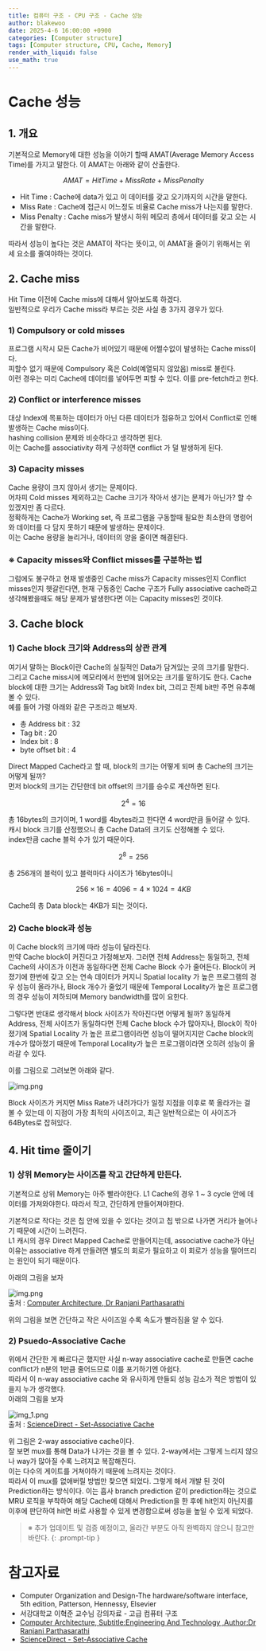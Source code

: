 ```yaml
---
title: 컴퓨터 구조 - CPU 구조 - Cache 성능
author: blakewoo
date: 2025-4-6 16:00:00 +0900
categories: [Computer structure]
tags: [Computer structure, CPU, Cache, Memory] 
render_with_liquid: false
use_math: true
---
```


# Cache 성능
## 1. 개요
기본적으로 Memory에 대한 성능을 이야기 할때 AMAT(Average Memory Access Time)를 가지고 말한다.
이 AMAT는 아래와 같이 산출한다.

$$ AMAT = Hit Time + Miss Rate + Miss Penalty $$

- Hit Time : Cache에 data가 있고 이 데이터를 갖고 오기까지의 시간을 말한다.
- Miss Rate : Cache에 접근시 어느정도 비율로 Cache miss가 나는지를 말한다. 
- Miss Penalty : Cache miss가 발생시 하위 메모리 층에서 데이터를 갖고 오는 시간을 말한다.

따라서 성능이 높다는 것은 AMAT이 작다는 뜻이고, 이 AMAT을 줄이기 위해서는 위 세 요소를 줄여야하는 것이다.

## 2. Cache miss
Hit Time 이전에 Cache miss에 대해서 알아보도록 하겠다.    
일반적으로 우리가 Cache miss라 부르는 것은 사실 총 3가지 경우가 있다.

### 1) Compulsory or cold misses
프로그램 시작시 모든 Cache가 비어있기 때문에 어쩔수없이 발생하는 Cache miss이다.   
피할수 없기 때문에 Compulsory 혹은 Cold(예열되지 않았음) miss로 불린다.   
이런 경우는 미리 Cache에 데이터를 넣어두면 피할 수 있다. 이를 pre-fetch라고 한다.

### 2) Conflict or interference misses
대상 Index에 목표하는 데이터가 아닌 다른 데이터가 점유하고 있어서 Conflict로 인해 발생하는 Cache miss이다.    
hashing collision 문제와 비슷하다고 생각하면 된다.   
이는 Cache를 associativity 하게 구성하면 conflict 가 덜 발생하게 된다.

### 3) Capacity misses
Cache 용량이 크지 않아서 생기는 문제이다.   
어차피 Cold misses 제외하고는 Cache 크기가 작아서 생기는 문제가 아닌가? 할 수 있겠지만 좀 다르다.   
정확하게는 Cache가 Working set, 즉 프로그램을 구동할때 필요한 최소한의 명령어와 데이터를 다 담지 못하기 때문에
발생하는 문제이다.   
이는 Cache 용량을 늘리거나, 데이터의 양을 줄이면 해결된다.

### ※ Capacity misses와 Conflict misses를 구분하는 법
그럼에도 불구하고 현재 발생중인 Cache miss가 Capacity misses인지 Conflict misses인지 헷갈린다면,
현재 구동중인 Cache 구조가 Fully associative cache라고 생각해봤을때도 해당 문제가 발생한다면
이는 Capacity misses인 것이다.

## 3. Cache block
### 1) Cache block 크기와 Address의 상관 관계
여기서 말하는 Block이란 Cache의 실질적인 Data가 담겨있는 곳의 크기를 말한다.   
그리고 Cache miss시에 메모리에서 한번에 읽어오는 크기를 말하기도 한다. 
Cache block에 대한 크기는 Address와 Tag bit와 Index bit, 그리고 전체 bit만 주면 유추해볼 수 있다.    
예를 들어 가령 아래와 같은 구조라고 해보자.   

- 총 Address bit : 32
- Tag bit : 20
- Index bit : 8
- byte offset bit : 4

Direct Mapped Cache라고 할 때, block의 크기는 어떻게 되며 총 Cache의 크기는 어떻게 될까?   
먼저 block의 크기는 간단한데 bit offset의 크기를 승수로 계산하면 된다.

$$ 2^{4} = 16 $$

총 16bytes의 크기이며, 1 word를 4bytes라고 한다면 4 word만큼 들어갈 수 있다.    
캐시 block 크기를 산정했으니 총 Cache Data의 크기도 산정해볼 수 있다.   
index만큼 cache 블럭 수가 있기 때문이다.   

$$ 2^{8} = 256 $$

총 256개의 블럭이 있고 블럭마다 사이즈가 16bytes이니

$$ 256 \times 16 = 4096 = 4 \times 1024 = 4KB $$

Cache의 총 Data block는 4KB가 되는 것이다.

### 2) Cache block과 성능
이 Cache block의 크기에 따라 성능이 달라진다.   
만약 Cache block이 커진다고 가정해보자. 그러면 전체 Address는 동일하고, 전체 Cache의 사이즈가 이전과 동일하다면
전체 Cache Block 수가 줄어든다. Block이 커졌기에 한번에 갖고 오는 연속 데이터가 커지니 Spatial locality 가 높은
프로그램의 경우 성능이 올라가나, Block 개수가 줄었기 때문에 Temporal Locality가 높은 프로그램의 경우
성능이 저하되며 Memory bandwidth를 많이 요한다.

그렇다면 반대로 생각해서 block 사이즈가 작아진다면 어떻게 될까? 동일하게 Address, 전체 사이즈가 동일하다면
전체 Cache block 수가 많아지나, Block이 작아졌기에 Spatial Locality 가 높은 프로그램이라면 성능이 떨어지지만
Cache block의 개수가 많아졌기 때문에 Temporal Locality가 높은 프로그램이라면 오히려 성능이 올라갈 수 있다.

이를 그림으로 그려보면 아래와 같다.

![img.png](/assets/blog/cs/cpu_structure/cache/performance/img.png)

Block 사이즈가 커지면 Miss Rate가 내려가다가 일정 지점을 이후로 쭉 올라가는 걸 볼 수 있는데
이 지점이 가장 최적의 사이즈이고, 최근 일반적으로는 이 사이즈가 64Bytes로 잡혀있다.

## 4. Hit time 줄이기
### 1) 상위 Memory는 사이즈를 작고 간단하게 만든다.
기본적으로 상위 Memory는 아주 빨라야한다. L1 Cache의 경우 1 ~ 3 cycle 안에 데이터를 가져와야한다.
따라서 작고, 간단하게 만들어져야한다.

기본적으로 작다는 것은 칩 안에 있을 수 있다는 것이고 칩 밖으로 나가면 거리가 늘어나기 때문에 시간이 느려진다.   
L1 캐시의 경우 Direct Mapped Cache로 만들어지는데, associative cache가 아닌 이유는
associative 하게 만들려면 별도의 회로가 필요하고 이 회로가 성능을 떨어뜨리는 원인이 되기 때문이다.

아래의 그림을 보자

![img.png](/assets/blog/cs/cpu_structure/cache/performance/img_1.png)   
출처 :  [Computer Architecture, Dr Ranjani Parthasarathi](https://www.cs.umd.edu/~meesh/411/CA-online/chapter/cache-optimizations-iii/index.html)

위의 그림을 보면 간단하고 작은 사이즈일 수록 속도가 빨라짐을 알 수 있다.

### 2) Psuedo-Associative Cache
위에서 간단한 게 빠르다곤 했지만 사실 n-way associative cache로 만들면 cache conflict가 n분의 1만큼 줄어드므로
이를 포기하기엔 아쉽다.   
따라서 이 n-way associative cache 와 유사하게 만들되 성능 감소가 적은 방법이 있을지 누가 생각했다.   
아래의 그림을 보자

![img_1.png](/assets/blog/cs/cpu_structure/cache/performance/img_2.png)   
출처 : [ScienceDirect - Set-Associative Cache](https://www.sciencedirect.com/topics/computer-science/set-associative-cache)

위 그림은 2-way associative cache이다.   
잘 보면 mux를 통해 Data가 나가는 것을 볼 수 있다. 2-way에서는 그렇게 느리지 않으나 way가 많아질 수록 느려지고 복잡해진다.   
이는 다수의 게이트를 거쳐야하기 때문에 느려지는 것이다.  
따라서 이 mux를 없애버릴 방법만 찾으면 되었다. 그렇게 해서 개발 된 것이 Prediction하는 방식이다.
이는 흡사 branch prediction 같이 prediction하는 것으로 MRU 로직을 부착하여 해당 Cache에 대해서
Prediction을 한 후에 hit인지 아닌지를 이후에 판단하여 hit면 바로 사용할 수 있게 변경함으로써 성능을 높일 수 있게 되었다.

> ※ 추가 업데이트 및 검증 예정이고, 올라간 부분도 아직 완벽하지 않으니 참고만 바란다.
{: .prompt-tip }


# 참고자료
- Computer Organization and Design-The hardware/software interface, 5th edition, Patterson, Hennessy, Elsevier
- 서강대학교 이혁준 교수님 강의자료 - 고급 컴퓨터 구조
- [Computer Architecture, Subtitle:Engineering And Technology ,Author:Dr Ranjani Parthasarathi](https://www.cs.umd.edu/~meesh/411/CA-online/chapter/cache-optimizations-iii/index.html)
- [ScienceDirect - Set-Associative Cache](https://www.sciencedirect.com/topics/computer-science/set-associative-cache)
